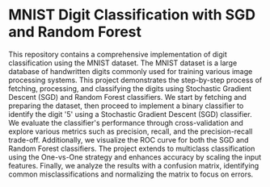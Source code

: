 # MNIST Digit Classification with SGD and Random Forest
This repository contains a comprehensive implementation of digit classification using the MNIST dataset. The MNIST dataset is a large database of handwritten digits commonly used for training various image processing systems. This project demonstrates the step-by-step process of fetching, processing, and classifying the digits using Stochastic Gradient Descent (SGD) and Random Forest classifiers.
We start by fetching and preparing the dataset, then proceed to implement a binary classifier to identify the digit '5' using a Stochastic Gradient Descent (SGD) classifier. We evaluate the classifier's performance through cross-validation and explore various metrics such as precision, recall, and the precision-recall trade-off. Additionally, we visualize the ROC curve for both the SGD and Random Forest classifiers. The project extends to multiclass classification using the One-vs-One strategy and enhances accuracy by scaling the input features. Finally, we analyze the results with a confusion matrix, identifying common misclassifications and normalizing the matrix to focus on errors.


